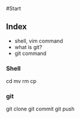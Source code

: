 #Start


## Index

- shell, vim command
- what is git?
- git command

### Shell

cd
mv
rm
cp

### git

git clone
git commit
git push
